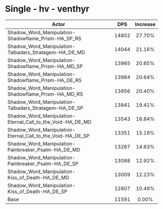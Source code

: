 # Single - hv - venthyr
| Actor | DPS | Increase |
|---|:---:|:---:|
|Shadow_Word_Manipulation-Shadowflame_Prism-HA_SP_RS|14802|27.70%|
|Shadow_Word_Manipulation-Talbadars_Stratagem-HA_DE_MD|14044|21.16%|
|Shadow_Word_Manipulation-Shadowflame_Prism-HA_MD_SP|13985|20.65%|
|Shadow_Word_Manipulation-Shadowflame_Prism-HA_DE_RS|13984|20.64%|
|Shadow_Word_Manipulation-Shadowflame_Prism-HA_MD_RS|13956|20.40%|
|Shadow_Word_Manipulation-Talbadars_Stratagem-HA_DE_SP|13841|19.41%|
|Shadow_Word_Manipulation-Eternal_Call_to_the_Void-HA_DE_MD|13543|16.84%|
|Shadow_Word_Manipulation-Eternal_Call_to_the_Void-HA_DE_SP|13351|15.18%|
|Shadow_Word_Manipulation-Painbreaker_Psalm-HA_DE_MD|13287|14.63%|
|Shadow_Word_Manipulation-Painbreaker_Psalm-HA_DE_SP|13088|12.92%|
|Shadow_Word_Manipulation-Kiss_of_Death-HA_DE_MD|13009|12.23%|
|Shadow_Word_Manipulation-Kiss_of_Death-HA_DE_SP|12807|10.49%|
|Base|11591|0.00%|
